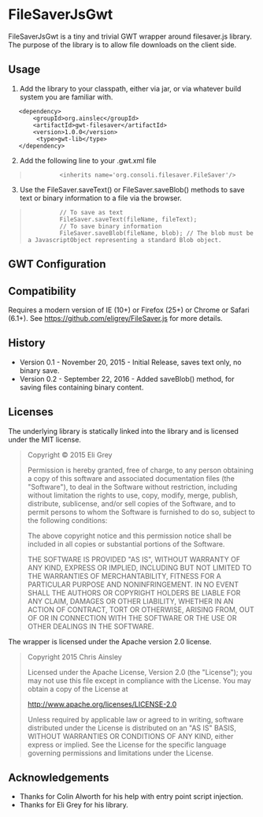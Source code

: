 # FileSaverJsGwt

FileSaverJsGwt is a tiny and trivial GWT wrapper around filesaver.js library. The purpose of the library is to allow file downloads on the client side.

## Usage

1. Add the library to your classpath, either via jar, or via whatever build system you are familiar with.


```
   <dependency>
       <groupId>org.ainslec</groupId>
       <artifactId>gwt-filesaver</artifactId>
       <version>1.0.0</version>
        <type>gwt-lib</type>
   </dependency>
```

2. Add the following line to your .gwt.xml file

>              <inherits name='org.consoli.filesaver.FileSaver'/>

3. Use the FileSaver.saveText() or FileSaver.saveBlob() methods to save text or binary information to a file via the browser.

>              // To save as text
>              FileSaver.saveText(fileName, fileText);
>              // To save binary information
>              FileSaver.saveBlob(fileName, blob); // The blob must be a JavascriptObject representing a standard Blob object.

## GWT Configuration

## Compatibility

Requires a modern version of IE (10+) or Firefox (25+) or Chrome or Safari (6.1+). See https://github.com/eligrey/FileSaver.js for more details.

## History 

* Version 0.1 - November 20, 2015 - Initial Release, saves text only, no binary save.
* Version 0.2 - September 22, 2016 - Added saveBlob() method, for saving files containing binary content.


## Licenses


The underlying library is statically linked into the library and is licensed under the MIT license.


> Copyright © 2015 Eli Grey
> 
> Permission is hereby granted, free of charge, to any person obtaining a copy of this software and associated documentation files (the "Software"), to deal in the Software without restriction, including without limitation the rights to use, copy, modify, merge, publish, distribute, sublicense, and/or sell copies of the Software, and to permit persons to whom the Software is furnished to do so, subject to the following conditions:
> 
> The above copyright notice and this permission notice shall be included in all copies or substantial portions of the Software.
> 
> THE SOFTWARE IS PROVIDED "AS IS", WITHOUT WARRANTY OF ANY KIND, EXPRESS OR IMPLIED, INCLUDING BUT NOT LIMITED TO THE WARRANTIES OF MERCHANTABILITY, FITNESS FOR A PARTICULAR PURPOSE AND NONINFRINGEMENT. IN NO EVENT SHALL THE AUTHORS OR COPYRIGHT HOLDERS BE LIABLE FOR ANY CLAIM, DAMAGES OR OTHER LIABILITY, WHETHER IN AN ACTION OF CONTRACT, TORT OR OTHERWISE, ARISING FROM, OUT OF OR IN CONNECTION WITH THE SOFTWARE OR THE USE OR OTHER DEALINGS IN THE SOFTWARE.
> 

The wrapper is licensed under the Apache version 2.0 license.

> Copyright 2015 Chris Ainsley
> 
> Licensed under the Apache License, Version 2.0 (the "License");
> you may not use this file except in compliance with the License.
> You may obtain a copy of the License at
> 
> http://www.apache.org/licenses/LICENSE-2.0
> 
> Unless required by applicable law or agreed to in writing, software
> distributed under the License is distributed on an "AS IS" BASIS,
> WITHOUT WARRANTIES OR CONDITIONS OF ANY KIND, either express or implied.
> See the License for the specific language governing permissions and
> limitations under the License.

## Acknowledgements

* Thanks for Colin Alworth for his help with entry point script injection.
* Thanks for Eli Grey for his library.
